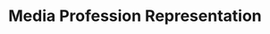 ---
layout: page
title: Media Profession Representation
description: Frequency & sentiment trends of professions in media subtitles
img: assets/img/profession-front-image.jpg
importance: 3
category: work
related_publications: 10.1371/journal.pone.0267812
---